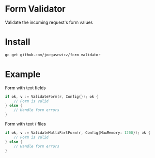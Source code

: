 # Form Validator
Validate the incoming request's form values

# Install
```bash
go get github.com/joegasewicz/form-validator
```

# Example
Form with text fields
```go
if ok, v := ValidateForm(r, Config{}); ok {
	// Form is valid
} else {
	// Handle form errors
}
```
Form with text / files
```go
if ok, v := ValidateMultiPartForm(r, Config{MaxMemory: 1200}); ok {
	// Form is valid
} else {
	// Handle form errors
}
```
